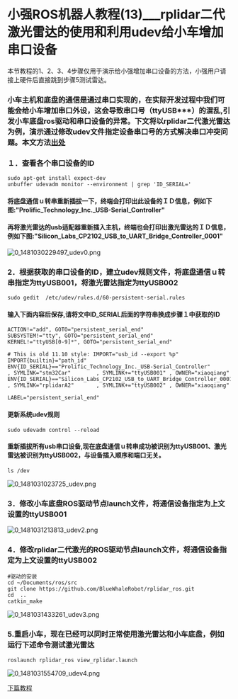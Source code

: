 # 小强ROS机器人教程(13)___rplidar二代激光雷达的使用和利用udev给小车增加串口设备<br>
本节教程的1、2、3、4步骤仅用于演示给小强增加串口设备的方法，小强用户请接上硬件后直接跳到步骤5测试雷达。
### 小车主机和底盘的通信是通过串口实现的，在实际开发过程中我们可能会给小车增加串口外设，这会导致串口号（ttyUSB***）的混乱,引发小车底盘ros驱动和串口设备的异常。下文将以rplidar二代激光雷达为例，演示通过修改udev文件指定设备串口号的方式解决串口冲突问题。本文方法[出处](http://wirespeed.xs4all.nl/mediawiki/index.php/Udev_rules_file_for_Arduino_boards)
### １．查看各个串口设备的ID
```
sudo apt-get install expect-dev
unbuffer udevadm monitor --environment | grep 'ID_SERIAL='
```
#### 将底盘通信ｕ转串重新插拔一下，终端会打印出此设备的ＩＤ信息，例如下图:"Prolific_Technology_Inc._USB-Serial_Controller"
#### 再将激光雷达的usb适配器重新插入主机，终端也会打印出激光雷达的ＩＤ信息，例如下图:"Silicon_Labs_CP2102_USB_to_UART_Bridge_Controller_0001"
![0_1481030229497_udev0.png](http://community.bwbot.org/uploads/files/1481030242273-udev0-resized.png) 
### 2．根据获取的串口设备的ID，建立udev规则文件，将底盘通信ｕ转串指定为ttyUSB001，将激光雷达指定为ttyUSB002
```
sudo gedit  /etc/udev/rules.d/60-persistent-serial.rules
```

#### 输入下面内容后保存,请将文中ID_SERIAL后面的字符串换成步骤１中获取的ID
```
ACTION!="add", GOTO="persistent_serial_end"
SUBSYSTEM!="tty", GOTO="persistent_serial_end"
KERNEL!="ttyUSB[0-9]*", GOTO="persistent_serial_end"

# This is old 11.10 style: IMPORT="usb_id --export %p"
IMPORT{builtin}="path_id"
ENV{ID_SERIAL}=="Prolific_Technology_Inc._USB-Serial_Controller"         , SYMLINK="stm32Car"        , SYMLINK+="ttyUSB001" , OWNER="xiaoqiang"
ENV{ID_SERIAL}=="Silicon_Labs_CP2102_USB_to_UART_Bridge_Controller_0001" , SYMLINK="rplidarA2"       , SYMLINK+="ttyUSB002" , OWNER="xiaoqiang"

LABEL="persistent_serial_end"
```
#### 更新系统udev规则
```
sudo udevadm control --reload
```
#### 重新插拔所有usb串口设备,现在底盘通信ｕ转串成功被识别为ttyUSB001、激光雷达被识别为ttyUSB002，与设备插入顺序和端口无关。
```
ls /dev
```
![0_1481031023725_udev.png](http://community.bwbot.org/uploads/files/1481031037816-udev-resized.png) 
### 3．修改小车底盘ROS驱动节点launch文件，将通信设备指定为上文设置的ttyUSB001
![0_1481031213813_udev2.png](http://community.bwbot.org/uploads/files/1481031229518-udev2-resized.png) 
### 4．修改rplidar二代激光的ROS驱动节点launch文件，将通信设备指定为上文设置的ttyUSB002
```
#驱动的安装
cd ~/Documents/ros/src
git clone https://github.com/BlueWhaleRobot/rplidar_ros.git
cd  ..
catkin_make
```
![0_1481031433261_udev3.png](http://community.bwbot.org/uploads/files/1481031442689-udev3-resized.png) 
### 5.重启小车，现在已经可以同时正常使用激光雷达和小车底盘，例如运行下述命令测试激光雷达
```
roslaunch rplidar_ros view_rplidar.launch
```
![0_1481031554709_udev4.png](http://community.bwbot.org/uploads/files/1481031567847-udev4-resized.png)

[下篇教程](http://community.bwbot.org/topic/164/%E5%B0%8F%E5%BC%BAros%E6%9C%BA%E5%99%A8%E4%BA%BA%E6%95%99%E7%A8%8B-14-___%E5%9C%A8gmapping%E4%B8%8B%E4%BD%BF%E7%94%A8%E6%BF%80%E5%85%89%E9%9B%B7%E8%BE%BErplidar-a2%E8%BF%9B%E8%A1%8C%E5%BB%BA%E5%9B%BE)
